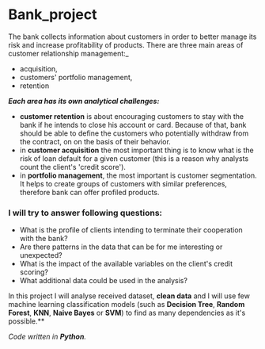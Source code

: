 # Bank_project

The bank collects information about customers in order to better manage its risk and increase
profitability of products. There are three main areas of customer relationship management:_
* acquisition,
* customers' portfolio management, 
* retention
 
_**Each area has its own analytical challenges:**_
* **customer retention** is about encouraging customers to stay with the bank if he intends to close his
account or card. Because of that, bank should be able to define the customers who potentially withdraw from the contract, on
on the basis of their behavior.
* in **customer acquisition** the most important thing is to know what is the risk of loan default for a given customer (this is a reason why analysts count the client's 'credit score').
* in **portfolio management**, the most important is customer segmentation. It helps to create groups of customers with similar preferences, therefore bank can offer profiled products.

### I will try to answer following questions:

* What is the profile of clients intending to terminate their cooperation with the bank?
* Are there patterns in the data that can be for me interesting or unexpected?
* What is the impact of the available variables on the client's credit scoring?
* What additional data could be used in the analysis?

In this project I will analyse received dataset, **clean data** and I will use few machine learning classification models (such as **Decision Tree**, **Random Forest**, **KNN**, **Naive Bayes** or **SVM**) to find as many dependencies as it's possible.** 

_Code written in **Python**._
